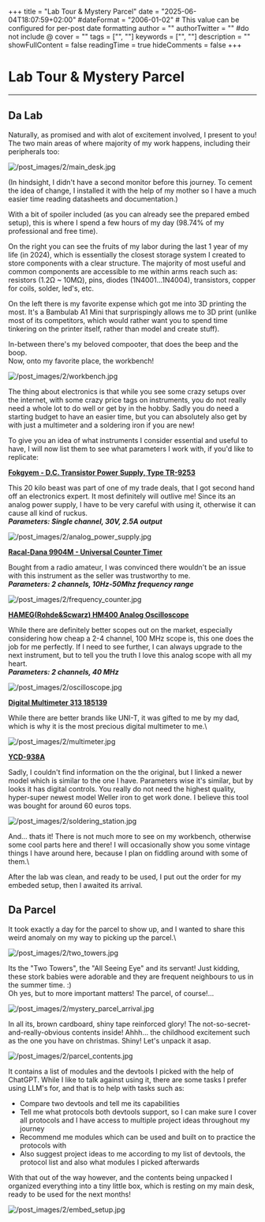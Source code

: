 +++
title = "Lab Tour & Mystery Parcel"
date = "2025-06-04T18:07:59+02:00"
#dateFormat = "2006-01-02" # This value can be configured for per-post date formatting
author = ""
authorTwitter = "" #do not include @
cover = ""
tags = ["", ""]
keywords = ["", ""]
description = ""
showFullContent = false
readingTime = true
hideComments = false
+++

# **Lab Tour & Mystery Parcel**

---

## **Da Lab**

Naturally, as promised and with alot of excitement involved, I present to you!
The two main areas of where majority of my work happens, including their peripherals too:

![/post_images/2/main_desk.jpg](/post_images/2/main_desk.jpg)

(In hindsight, I didn't have a second monitor before this journey. To cement the idea of change, I installed it with the help of my mother so I have a much easier time reading datasheets and documentation.)

With a bit of spoiler included (as you can already see the prepared embed setup), this is where I spend a few hours of my day (98.74% of my professional and free time).

On the right you can see the fruits of my labor during the last 1 year of my life (in 2024), which is essentially the closest storage system I created to store components with a clear structure. The majority of most useful and common components are accessible to me within arms reach such as: resistors (1.2Ω ~ 10MΩ), pins, diodes (1N4001...1N4004), transistors, copper for coils, solder, led's, etc.

On the left there is my favorite expense which got me into 3D printing the most. It's a Bambulab A1 Mini that surprispingly allows me to 3D print (unlike most of its competitors, which would rather want you to spend time tinkering on the printer itself, rather than model and create stuff).

In-between there's my beloved compooter, that does the beep and the boop.\
Now, onto my favorite place, the workbench!

![/post_images/2/workbench.jpg](/post_images/2/workbench.jpg)

The thing about electronics is that while you see some crazy setups over the internet, with some crazy price tags on instruments, you do not really need a whole lot to do well or get by in the hobby. Sadly you do need a starting budget to have an easier time, but you can absolutely also get by with just a multimeter and a soldering iron if you are new!

To give you an idea of what instruments I consider essential and useful to have, I will now list them to see what parameters I work with, if you'd like to replicate:

**[Fokgyem - D.C. Transistor Power Supply, Type TR-9253](https://www.radiomuseum.org/r/fokgyem_dc_power_supply_tr_9253.html)**

This 20 kilo beast was part of one of my trade deals, that I got second hand off an electronics expert. It most definitely will outlive me! Since its an analog power supply, I have to be very careful with using it, otherwise it can cause all kind of ruckus.\
_**Parameters: Single channel, 30V, 2.5A output**_

![/post_images/2/analog_power_supply.jpg](/post_images/2/analog_power_supply.jpg)

**[Racal-Dana 9904M - Universal Counter Timer](https://www.radiomuseum.org/r/racal_universal_counter_timer_9904.html)**

Bought from a radio amateur, I was convinced there wouldn't be an issue with this instrument as the seller was trustworthy to me.\
_**Parameters: 2 channels, 10Hz-50Mhz frequency range**_

![/post_images/2/frequency_counter.jpg](/post_images/2/frequency_counter.jpg)

**[HAMEG(Rohde&Scwarz) HM400 Analog Oscilloscope](https://www.farnell.com/datasheets/1703005.pdf)**

While there are definitely better scopes out on the market, especially considering how cheap a 2-4 channel, 100 MHz scope is, this one does the job for me perfectly. If I need to see further, I can always upgrade to the next instrument, but to tell you the truth I love this analog scope with all my heart.\
_**Parameters: 2 channels, 40 MHz**_

![/post_images/2/oscilloscope.jpg](/post_images/2/oscilloscope.jpg)

**[Digital Multimeter 313 185139](https://www.barkacssarok.hu/uzlet/szerszamok/keziszerszamok/meroeszkoz/multimeter/digitalis-multimeter3/)**

While there are better brands like UNI-T, it was gifted to me by my dad, which is why it is the most precious digital multimeter to me.\

![/post_images/2/multimeter.jpg](/post_images/2/multimeter.jpg)

**[YCD-938A](http://www.ycdtools.com/LeadFree-Soldering-Station/products_11_en.html)**

Sadly, I couldn't find information on the the original, but I linked a newer model which is similar to the one I have. Parameters wise it's similar, but by looks it has digital controls. You really do not need the highest quality, hyper-super newest model Weller iron to get work done. I believe this tool was bought for around 60 euros tops.

![/post_images/2/soldering_station.jpg](/post_images/2/soldering_station.jpg)

And... thats it! There is not much more to see on my workbench, otherwise some cool parts here and there! I will occasionally show you some vintage things I have around here, because I plan on fiddling around with some of them.\

After the lab was clean, and ready to be used, I put out the order for my embeded setup, then I awaited its arrival.

## Da Parcel

It took exactly a day for the parcel to show up, and I wanted to share this weird anomaly on my way to picking up the parcel.\

![/post_images/2/two_towers.jpg](/post_images/2/two_towers.jpg)

Its the "Two Towers", the "All Seeing Eye" and its servant! Just kidding, these stork babies were adorable and they are frequent neighbours to us in the summer time. :)\
Oh yes, but to more important matters! The parcel, of course!...

![/post_images/2/mystery_parcel_arrival.jpg](/post_images/2/mystery_parcel_arrival.jpg)

In all its, brown cardboard, shiny tape reinforced glory! The not-so-secret-and-really-obvious contents inside! Ahhh... the childhood excitement such as the one you have on christmas. Shiny! Let's unpack it asap.

![/post_images/2/parcel_contents.jpg](/post_images/2/parcel_contents.jpg)

It contains a list of modules and the devtools I picked with the help of ChatGPT. While I like to talk against using it, there are some tasks I prefer using LLM's for, and that is to help with tasks such as:

- Compare two devtools and tell me its capabilities
- Tell me what protocols both devtools support, so I can make sure I cover all protocols and I have access to multiple project ideas throughout my journey
- Recommend me modules which can be used and built on to practice the protocols with
- Also suggest project ideas to me according to my list of devtools, the protocol list and also what modules I picked afterwards

With that out of the way however, and the contents being unpacked I organized everything into a tiny little box, which is resting on my main desk, ready to be used for the next months!

![/post_images/2/embed_setup.jpg](/post_images/2/embed_setup.jpg)
